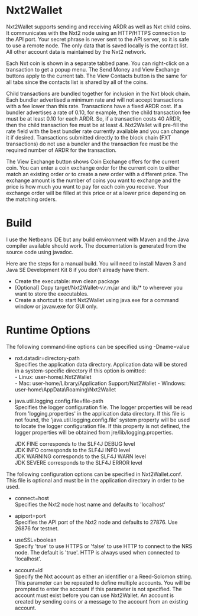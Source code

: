 Nxt2Wallet
=========

Nxt2Wallet supports sending and receiving ARDR as well as Nxt child coins.  It communicates with the Nxt2 node using an HTTP/HTTPS connection to the API port.  Your secret phrase is never sent to the API server, so it is safe to use a remote node.  The only data that is saved locally is the contact list.  All other account data is maintained by the Nxt2 network.

Each Nxt coin is shown in a separate tabbed pane.  You can right-click on a transaction to get a popup menu.  The Send Money and View Exchange buttons apply to the current tab.  The View Contacts button is the same for all tabs since the contacts list is shared by all of the coins.

Child transactions are bundled together for inclusion in the Nxt block chain.  Each bundler advertised a minimum rate and will not accept transactions with a fee lower than this rate.  Transactions have a fixed ARDR cost.  If a bundler advertises a rate of 0.10, for example, then the child transaction fee must be at least 0.10 for each ARDR.  So, if a transaction costs 40 ARDR, then the child transaction fee must be at least 4.  Nxt2Wallet will pre-fill the rate field with the best bundler rate currently available and you can change it if desired.  Transactions submitted directly to the block chain (FXT transactions) do not use a bundler and the transaction fee must be the required number of ARDR for the transaction.

The View Exchange button shows Coin Exchange offers for the current coin.  You can enter a coin exchange order for the current coin to either match an existing order or to create a new order with a different price.  The exchange amount is the number of coins you want to exchange and the price is how much you want to pay for each coin you receive.  Your exchange order will be filled at this price or at a lower price depending on the matching orders.


Build
=====

I use the Netbeans IDE but any build environment with Maven and the Java compiler available should work.  The documentation is generated from the source code using javadoc.

Here are the steps for a manual build.  You will need to install Maven 3 and Java SE Development Kit 8 if you don't already have them.

  - Create the executable: mvn clean package    
  - [Optional] Copy target/Nxt2Wallet-v.r.m.jar and lib/* to wherever you want to store the executables.   
  - Create a shortcut to start Nxt2Wallet using java.exe for a command window or javaw.exe for GUI only.     


Runtime Options
===============

The following command-line options can be specified using -Dname=value

  - nxt.datadir=directory-path		
    Specifies the application data directory. Application data will be stored in a system-specific directory if this option is omitted:		
	    - Linux: user-home/.Nxt2Wallet	
		- Mac: user-home/Library/Application Support/Nxt2Wallet	
		- Windows: user-home\AppData\Roaming\Nxt2Wallet	
	
  - java.util.logging.config.file=file-path		
    Specifies the logger configuration file. The logger properties will be read from 'logging.properties' in the application data directory. If this file is not found, the 'java.util.logging.config.file' system property will be used to locate the logger configuration file. If this property is not defined, the logger properties will be obtained from jre/lib/logging.properties.
	
    JDK FINE corresponds to the SLF4J DEBUG level	
	JDK INFO corresponds to the SLF4J INFO level	
	JDK WARNING corresponds to the SLF4J WARN level		
	JDK SEVERE corresponds to the SLF4J ERROR level		

The following configuration options can be specified in Nxt2Wallet.conf.  This file is optional and must be in the application directory in order to be used.	

  - connect=host	
    Specifies the Nxt2 node host name and defaults to 'localhost'		
	
  - apiport=port		
	Specifies the API port of the Nxt2 node and defaults to 27876.  Use 26876 for testnet.    
    
  - useSSL=boolean      
    Specify 'true' to use HTTPS or 'false' to use HTTP to connect to the NRS node.  The default is 'true'.  HTTP is always used when connected to 'localhost'.
    
  - account=id      
    Specify the Nxt account as either an identifier or a Reed-Solomon string.  This parameter can be repeated to define multiple accounts.  You will be prompted to enter the account if this parameter is not specified.  The account must exist before you can use Nxt2Wallet.  An account is created by sending coins or a message to the account from an existing account.    
